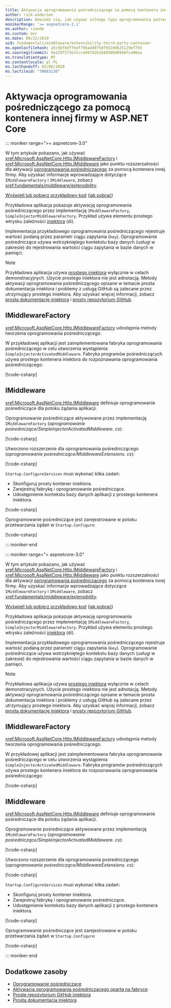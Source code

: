 ```yaml
---
title: Aktywacja oprogramowania pośredniczącego za pomocą kontenera innej firmy w ASP.NET Core
author: rick-anderson
description: Dowiedz się, jak używać silnego typu oprogramowania pośredniczącego z aktywacją opartą na fabryce i kontenerem innej firmy w ASP.NET Core.
monikerRange: '>= aspnetcore-2.1'
ms.author: riande
ms.custom: mvc
ms.date: 09/22/2019
uid: fundamentals/middleware/extensibility-third-party-container
ms.openlocfilehash: a5c5bf6dff6ef795add075df932dd625129ef793
ms.sourcegitcommit: 9a129f5f3e31cc449742b164d5004894bfca90aa
ms.translationtype: MT
ms.contentlocale: pl-PL
ms.lasthandoff: 03/06/2020
ms.locfileid: "78663136"
---
```

# <a name="middleware-activation-with-a-third-party-container-in-aspnet-core"></a>Aktywacja oprogramowania pośredniczącego za pomocą kontenera innej firmy w ASP.NET Core

::: moniker range=">= aspnetcore-3.0"

W tym artykule pokazano, jak używać <xref:Microsoft.AspNetCore.Http.IMiddlewareFactory> i <xref:Microsoft.AspNetCore.Http.IMiddleware> jako punktu rozszerzalności dla aktywacji [oprogramowania pośredniczącego](xref:fundamentals/middleware/index) za pomocą kontenera innej firmy. Aby uzyskać informacje wprowadzające dotyczące `IMiddlewareFactory` i `IMiddleware`, zobacz <xref:fundamentals/middleware/extensibility>.

[Wyświetl lub pobierz przykładowy kod](https://github.com/dotnet/AspNetCore.Docs/tree/master/aspnetcore/fundamentals/middleware/extensibility-third-party-container/samples/) ([jak pobrać](xref:index#how-to-download-a-sample))

Przykładowa aplikacja pokazuje aktywację oprogramowania pośredniczącego przez implementację `IMiddlewareFactory`, `SimpleInjectorMiddlewareFactory`. Przykład używa elementu prostego wtrysku zależności [iniektora](https://simpleinjector.org) (di).

Implementacja przykładowego oprogramowania pośredniczącego rejestruje wartość podaną przez parametr ciągu zapytania (`key`). Oprogramowanie pośredniczące używa wstrzykniętego kontekstu bazy danych (usługi w zakresie) do rejestrowania wartości ciągu zapytania w bazie danych w pamięci.

> [!NOTE]
> Przykładowa aplikacja używa [prostego iniektora](https://github.com/simpleinjector/SimpleInjector) wyłącznie w celach demonstracyjnych. Użycie prostego iniektora nie jest adnotacją. Metody aktywacji oprogramowania pośredniczącego opisane w temacie prosta dokumentacja iniektora i problemy z usługą GitHub są zalecane przez utrzymujący prostego iniektora. Aby uzyskać więcej informacji, zobacz [prostą dokumentację iniektora](https://simpleinjector.readthedocs.io/en/latest/index.html) i [prosty repozytorium GitHub](https://github.com/simpleinjector/SimpleInjector).

## <a name="imiddlewarefactory"></a>IMiddlewareFactory

<xref:Microsoft.AspNetCore.Http.IMiddlewareFactory> udostępnia metody tworzenia oprogramowania pośredniczącego.

W przykładowej aplikacji jest zaimplementowana fabryka oprogramowania pośredniczącego w celu utworzenia wystąpienia `SimpleInjectorActivatedMiddleware`. Fabryka programów pośredniczących używa prostego kontenera iniektora do rozpoznawania oprogramowania pośredniczącego:

[!code-csharp[](extensibility-third-party-container/samples/3.x/SampleApp/Middleware/SimpleInjectorMiddlewareFactory.cs?name=snippet1&highlight=5-8,12)]

## <a name="imiddleware"></a>IMiddleware

<xref:Microsoft.AspNetCore.Http.IMiddleware> definiuje oprogramowanie pośredniczące dla potoku żądania aplikacji.

Oprogramowanie pośredniczące aktywowane przez implementację `IMiddlewareFactory` (*oprogramowanie pośredniczące/SimpleInjectorActivatedMiddleware. cs*):

[!code-csharp[](extensibility-third-party-container/samples/3.x/SampleApp/Middleware/SimpleInjectorActivatedMiddleware.cs?name=snippet1)]

Utworzono rozszerzenie dla oprogramowania pośredniczącego (*oprogramowanie pośredniczące/MiddlewareExtensions. cs*):

[!code-csharp[](extensibility-third-party-container/samples/3.x/SampleApp/Middleware/MiddlewareExtensions.cs?name=snippet1)]

`Startup.ConfigureServices` musi wykonać kilka zadań:

* Skonfiguruj prosty kontener iniektora.
* Zarejestruj fabrykę i oprogramowanie pośredniczące.
* Udostępnienie kontekstu bazy danych aplikacji z prostego kontenera iniektora.

[!code-csharp[](extensibility-third-party-container/samples/3.x/SampleApp/Startup.cs?name=snippet1)]

Oprogramowanie pośredniczące jest zarejestrowane w potoku przetwarzania żądań w `Startup.Configure`:

[!code-csharp[](extensibility-third-party-container/samples/3.x/SampleApp/Startup.cs?name=snippet2&highlight=12)]

::: moniker-end

::: moniker range="< aspnetcore-3.0"

W tym artykule pokazano, jak używać <xref:Microsoft.AspNetCore.Http.IMiddlewareFactory> i <xref:Microsoft.AspNetCore.Http.IMiddleware> jako punktu rozszerzalności dla aktywacji [oprogramowania pośredniczącego](xref:fundamentals/middleware/index) za pomocą kontenera innej firmy. Aby uzyskać informacje wprowadzające dotyczące `IMiddlewareFactory` i `IMiddleware`, zobacz <xref:fundamentals/middleware/extensibility>.

[Wyświetl lub pobierz przykładowy kod](https://github.com/dotnet/AspNetCore.Docs/tree/master/aspnetcore/fundamentals/middleware/extensibility-third-party-container/samples/) ([jak pobrać](xref:index#how-to-download-a-sample))

Przykładowa aplikacja pokazuje aktywację oprogramowania pośredniczącego przez implementację `IMiddlewareFactory`, `SimpleInjectorMiddlewareFactory`. Przykład używa elementu prostego wtrysku zależności [iniektora](https://simpleinjector.org) (di).

Implementacja przykładowego oprogramowania pośredniczącego rejestruje wartość podaną przez parametr ciągu zapytania (`key`). Oprogramowanie pośredniczące używa wstrzykniętego kontekstu bazy danych (usługi w zakresie) do rejestrowania wartości ciągu zapytania w bazie danych w pamięci.

> [!NOTE]
> Przykładowa aplikacja używa [prostego iniektora](https://github.com/simpleinjector/SimpleInjector) wyłącznie w celach demonstracyjnych. Użycie prostego iniektora nie jest adnotacją. Metody aktywacji oprogramowania pośredniczącego opisane w temacie prosta dokumentacja iniektora i problemy z usługą GitHub są zalecane przez utrzymujący prostego iniektora. Aby uzyskać więcej informacji, zobacz [prostą dokumentację iniektora](https://simpleinjector.readthedocs.io/en/latest/index.html) i [prosty repozytorium GitHub](https://github.com/simpleinjector/SimpleInjector).

## <a name="imiddlewarefactory"></a>IMiddlewareFactory

<xref:Microsoft.AspNetCore.Http.IMiddlewareFactory> udostępnia metody tworzenia oprogramowania pośredniczącego.

W przykładowej aplikacji jest zaimplementowana fabryka oprogramowania pośredniczącego w celu utworzenia wystąpienia `SimpleInjectorActivatedMiddleware`. Fabryka programów pośredniczących używa prostego kontenera iniektora do rozpoznawania oprogramowania pośredniczącego:

[!code-csharp[](extensibility-third-party-container/samples/2.x/SampleApp/Middleware/SimpleInjectorMiddlewareFactory.cs?name=snippet1&highlight=5-8,12)]

## <a name="imiddleware"></a>IMiddleware

<xref:Microsoft.AspNetCore.Http.IMiddleware> definiuje oprogramowanie pośredniczące dla potoku żądania aplikacji.

Oprogramowanie pośredniczące aktywowane przez implementację `IMiddlewareFactory` (*oprogramowanie pośredniczące/SimpleInjectorActivatedMiddleware. cs*):

[!code-csharp[](extensibility-third-party-container/samples/2.x/SampleApp/Middleware/SimpleInjectorActivatedMiddleware.cs?name=snippet1)]

Utworzono rozszerzenie dla oprogramowania pośredniczącego (*oprogramowanie pośredniczące/MiddlewareExtensions. cs*):

[!code-csharp[](extensibility-third-party-container/samples/2.x/SampleApp/Middleware/MiddlewareExtensions.cs?name=snippet1)]

`Startup.ConfigureServices` musi wykonać kilka zadań:

* Skonfiguruj prosty kontener iniektora.
* Zarejestruj fabrykę i oprogramowanie pośredniczące.
* Udostępnienie kontekstu bazy danych aplikacji z prostego kontenera iniektora.

[!code-csharp[](extensibility-third-party-container/samples/2.x/SampleApp/Startup.cs?name=snippet1)]

Oprogramowanie pośredniczące jest zarejestrowane w potoku przetwarzania żądań w `Startup.Configure`:

[!code-csharp[](extensibility-third-party-container/samples/2.x/SampleApp/Startup.cs?name=snippet2&highlight=12)]

::: moniker-end

## <a name="additional-resources"></a>Dodatkowe zasoby

* [Oprogramowanie pośredniczące](xref:fundamentals/middleware/index)
* [Aktywacja oprogramowania pośredniczącego oparta na fabryce](xref:fundamentals/middleware/extensibility)
* [Proste repozytorium GitHub iniektora](https://github.com/simpleinjector/SimpleInjector)
* [Prosta dokumentacja iniektora](https://simpleinjector.readthedocs.io/en/latest/index.html)

